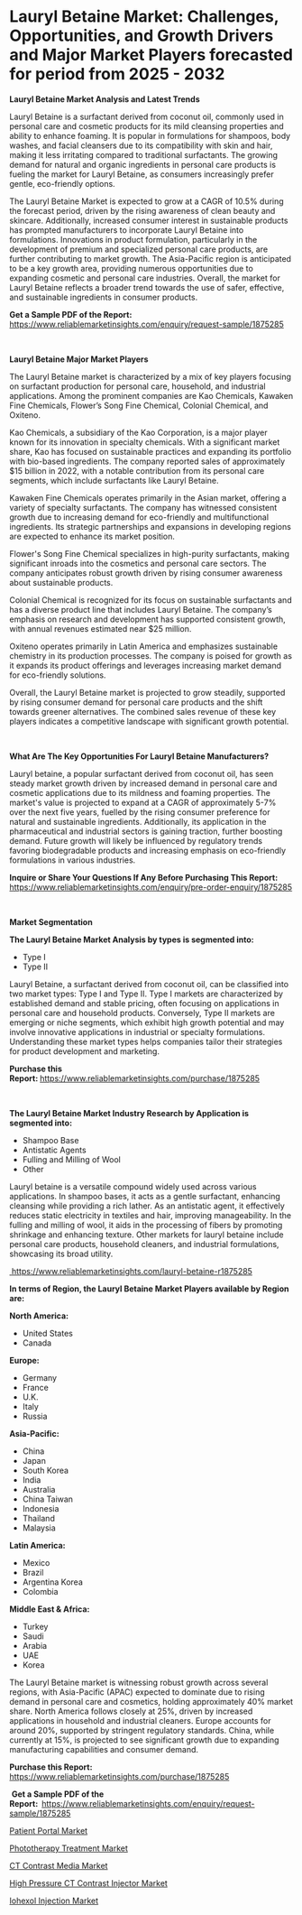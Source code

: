 <p><h1>Lauryl Betaine Market: Challenges, Opportunities, and Growth Drivers and Major Market Players forecasted for period from 2025 - 2032</h1></p><p><strong>Lauryl Betaine Market Analysis and Latest Trends</strong></p>
<p><p>Lauryl Betaine is a surfactant derived from coconut oil, commonly used in personal care and cosmetic products for its mild cleansing properties and ability to enhance foaming. It is popular in formulations for shampoos, body washes, and facial cleansers due to its compatibility with skin and hair, making it less irritating compared to traditional surfactants. The growing demand for natural and organic ingredients in personal care products is fueling the market for Lauryl Betaine, as consumers increasingly prefer gentle, eco-friendly options.</p><p>The Lauryl Betaine Market is expected to grow at a CAGR of 10.5% during the forecast period, driven by the rising awareness of clean beauty and skincare. Additionally, increased consumer interest in sustainable products has prompted manufacturers to incorporate Lauryl Betaine into formulations. Innovations in product formulation, particularly in the development of premium and specialized personal care products, are further contributing to market growth. The Asia-Pacific region is anticipated to be a key growth area, providing numerous opportunities due to expanding cosmetic and personal care industries. Overall, the market for Lauryl Betaine reflects a broader trend towards the use of safer, effective, and sustainable ingredients in consumer products.</p></p>
<p><strong>Get a Sample PDF of the Report:&nbsp;</strong> <a href="https://www.reliablemarketinsights.com/enquiry/request-sample/1875285?utm_campaign=2129&utm_medium=2&utm_source=Github&utm_content=ia&utm_term=31012025&utm_id=lauryl-betaine">https://www.reliablemarketinsights.com/enquiry/request-sample/1875285</a></p>
<p>&nbsp;</p>
<p><strong>Lauryl Betaine Major Market Players</strong></p>
<p><p>The Lauryl Betaine market is characterized by a mix of key players focusing on surfactant production for personal care, household, and industrial applications. Among the prominent companies are Kao Chemicals, Kawaken Fine Chemicals, Flower’s Song Fine Chemical, Colonial Chemical, and Oxiteno. </p><p>Kao Chemicals, a subsidiary of the Kao Corporation, is a major player known for its innovation in specialty chemicals. With a significant market share, Kao has focused on sustainable practices and expanding its portfolio with bio-based ingredients. The company reported sales of approximately $15 billion in 2022, with a notable contribution from its personal care segments, which include surfactants like Lauryl Betaine.</p><p>Kawaken Fine Chemicals operates primarily in the Asian market, offering a variety of specialty surfactants. The company has witnessed consistent growth due to increasing demand for eco-friendly and multifunctional ingredients. Its strategic partnerships and expansions in developing regions are expected to enhance its market position.</p><p>Flower's Song Fine Chemical specializes in high-purity surfactants, making significant inroads into the cosmetics and personal care sectors. The company anticipates robust growth driven by rising consumer awareness about sustainable products.</p><p>Colonial Chemical is recognized for its focus on sustainable surfactants and has a diverse product line that includes Lauryl Betaine. The company’s emphasis on research and development has supported consistent growth, with annual revenues estimated near $25 million.</p><p>Oxiteno operates primarily in Latin America and emphasizes sustainable chemistry in its production processes. The company is poised for growth as it expands its product offerings and leverages increasing market demand for eco-friendly solutions.</p><p>Overall, the Lauryl Betaine market is projected to grow steadily, supported by rising consumer demand for personal care products and the shift towards greener alternatives. The combined sales revenue of these key players indicates a competitive landscape with significant growth potential.</p></p>
<p>&nbsp;</p>
<p><strong>What Are The Key Opportunities For Lauryl Betaine Manufacturers?</strong></p>
<p><p>Lauryl betaine, a popular surfactant derived from coconut oil, has seen steady market growth driven by increased demand in personal care and cosmetic applications due to its mildness and foaming properties. The market's value is projected to expand at a CAGR of approximately 5-7% over the next five years, fuelled by the rising consumer preference for natural and sustainable ingredients. Additionally, its application in the pharmaceutical and industrial sectors is gaining traction, further boosting demand. Future growth will likely be influenced by regulatory trends favoring biodegradable products and increasing emphasis on eco-friendly formulations in various industries.</p></p>
<p><strong>Inquire or Share Your Questions If Any Before Purchasing This Report:</strong> <a href="https://www.reliablemarketinsights.com/enquiry/pre-order-enquiry/1875285?utm_campaign=2129&utm_medium=2&utm_source=Github&utm_content=ia&utm_term=31012025&utm_id=lauryl-betaine">https://www.reliablemarketinsights.com/enquiry/pre-order-enquiry/1875285</a></p>
<p>&nbsp;</p>
<p><strong>Market Segmentation</strong></p>
<p><strong>The Lauryl Betaine Market Analysis by types is segmented into:</strong></p>
<p><ul><li>Type I</li><li>Type II</li></ul></p>
<p><p>Lauryl Betaine, a surfactant derived from coconut oil, can be classified into two market types: Type I and Type II. Type I markets are characterized by established demand and stable pricing, often focusing on applications in personal care and household products. Conversely, Type II markets are emerging or niche segments, which exhibit high growth potential and may involve innovative applications in industrial or specialty formulations. Understanding these market types helps companies tailor their strategies for product development and marketing.</p></p>
<p><strong>Purchase this Report:&nbsp;</strong><a href="https://www.reliablemarketinsights.com/purchase/1875285?utm_campaign=2129&utm_medium=2&utm_source=Github&utm_content=ia&utm_term=31012025&utm_id=lauryl-betaine">https://www.reliablemarketinsights.com/purchase/1875285</a></p>
<p>&nbsp;</p>
<p><strong>The Lauryl Betaine Market Industry Research by Application is segmented into:</strong></p>
<p><ul><li>Shampoo Base</li><li>Antistatic Agents</li><li>Fulling and Milling of Wool</li><li>Other</li></ul></p>
<p><p>Lauryl betaine is a versatile compound widely used across various applications. In shampoo bases, it acts as a gentle surfactant, enhancing cleansing while providing a rich lather. As an antistatic agent, it effectively reduces static electricity in textiles and hair, improving manageability. In the fulling and milling of wool, it aids in the processing of fibers by promoting shrinkage and enhancing texture. Other markets for lauryl betaine include personal care products, household cleaners, and industrial formulations, showcasing its broad utility.</p></p>
<p><a href="https://www.reliablemarketinsights.com/lauryl-betaine-r1875285?utm_campaign=2129&utm_medium=2&utm_source=Github&utm_content=ia&utm_term=31012025&utm_id=lauryl-betaine">&nbsp;https://www.reliablemarketinsights.com/lauryl-betaine-r1875285</a></p>
<p><strong>In terms of Region, the Lauryl Betaine Market Players available by Region are:</strong></p>
<p>
    <p> <strong> North America: </strong>
        <ul>
            <li>United States</li>
            <li>Canada</li>
        </ul>
        </p> 
    <p> <strong> Europe: </strong>
        <ul>
            <li>Germany</li>
            <li>France</li>
            <li>U.K.</li>
            <li>Italy</li>
            <li>Russia</li>
        </ul>
        </p> 
    <p> <strong> Asia-Pacific: </strong>
        <ul>
            <li>China</li>
            <li>Japan</li>
            <li>South Korea</li>
            <li>India</li>
            <li>Australia</li>
            <li>China Taiwan</li>
            <li>Indonesia</li>
            <li>Thailand</li>
            <li>Malaysia</li>
        </ul>
        </p> 
    <p> <strong> Latin America: </strong>
        <ul>
            <li>Mexico</li>
            <li>Brazil</li>
            <li>Argentina Korea</li>
            <li>Colombia</li>
        </ul>
        </p> 
    <p> <strong> Middle East & Africa: </strong>
        <ul>
            <li>Turkey</li>
            <li>Saudi</li>
            <li>Arabia</li>
            <li>UAE</li>
            <li>Korea</li>
        </ul>
    </p>
    </p>
<p><p>The Lauryl Betaine market is witnessing robust growth across several regions, with Asia-Pacific (APAC) expected to dominate due to rising demand in personal care and cosmetics, holding approximately 40% market share. North America follows closely at 25%, driven by increased applications in household and industrial cleaners. Europe accounts for around 20%, supported by stringent regulatory standards. China, while currently at 15%, is projected to see significant growth due to expanding manufacturing capabilities and consumer demand.</p></p>
<p><strong>Purchase this Report: </strong><a href="https://www.reliablemarketinsights.com/purchase/1875285?utm_campaign=2129&utm_medium=2&utm_source=Github&utm_content=ia&utm_term=31012025&utm_id=lauryl-betaine">https://www.reliablemarketinsights.com/purchase/1875285</a></p>
<p>&nbsp;<strong>Get a Sample PDF of the Report:&nbsp;&nbsp;</strong><a href="https://www.reliablemarketinsights.com/enquiry/request-sample/1875285?utm_campaign=2129&utm_medium=2&utm_source=Github&utm_content=ia&utm_term=31012025&utm_id=lauryl-betaine">https://www.reliablemarketinsights.com/enquiry/request-sample/1875285</a></p>
<p><strong></strong></p>
<p><p><a href="https://www.linkedin.com/pulse/regional-development-deployment-production-cost-patient-lnilf?utm_campaign=2129&utm_medium=2&utm_source=Github&utm_content=ia&utm_term=31012025&utm_id=lauryl-betaine">Patient Portal Market</a></p><p><a href="https://www.linkedin.com/pulse/phototherapy-treatment-market-consolidation-impact-structure-bhozc?utm_campaign=2129&utm_medium=2&utm_source=Github&utm_content=ia&utm_term=31012025&utm_id=lauryl-betaine">Phototherapy Treatment Market</a></p><p><a href="https://www.linkedin.com/pulse/future-growth-ct-contrast-media-market-projected-122-cagr-v1loe?utm_campaign=2129&utm_medium=2&utm_source=Github&utm_content=ia&utm_term=31012025&utm_id=lauryl-betaine">CT Contrast Media Market</a></p><p><a href="https://www.linkedin.com/pulse/high-pressure-ct-contrast-injector-market-analysis-report-offers-mq5ic?utm_campaign=2129&utm_medium=2&utm_source=Github&utm_content=ia&utm_term=31012025&utm_id=lauryl-betaine">High Pressure CT Contrast Injector Market</a></p><p><a href="https://www.linkedin.com/pulse/projected-market-growth-iohexol-injection-146-cagr-from-rpfhc?utm_campaign=2129&utm_medium=2&utm_source=Github&utm_content=ia&utm_term=31012025&utm_id=lauryl-betaine">Iohexol Injection Market</a></p></p>